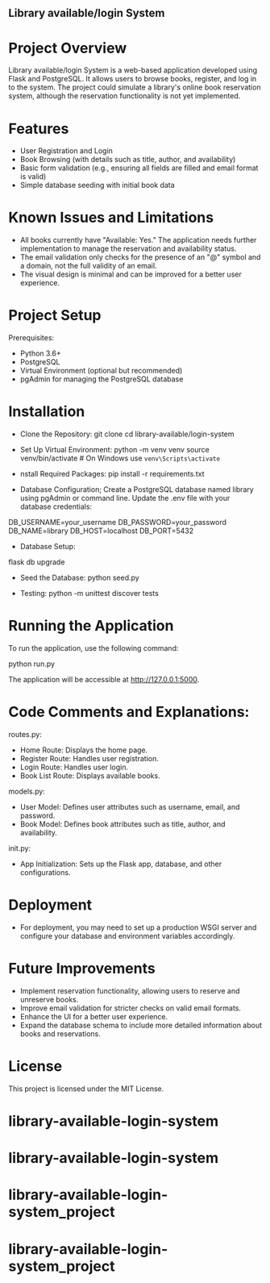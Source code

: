 ## Library available/login System

# Project Overview

Library available/login System is a web-based application developed using Flask and PostgreSQL. It allows users to browse books, register, and log in to the system. The project could simulate a library's online book reservation system, although the reservation functionality is not yet implemented.

# Features

- User Registration and Login
- Book Browsing (with details such as title, author, and availability)
- Basic form validation (e.g., ensuring all fields are filled and email format  is valid)
- Simple database seeding with initial book data

# Known Issues and Limitations

- All books currently have "Available: Yes." The application needs further implementation to manage the reservation and availability status.
- The email validation only checks for the presence of an "@" symbol and a domain, not the full validity of an email.
- The visual design is minimal and can be improved for a better user experience.

# Project Setup

Prerequisites:

- Python 3.6+
- PostgreSQL
- Virtual Environment (optional but recommended)
- pgAdmin for managing the PostgreSQL database

# Installation

- Clone the Repository:
git clone <repository-URL>
cd library-available/login-system

- Set Up Virtual Environment:
python -m venv venv
source venv/bin/activate  # On Windows use `venv\Scripts\activate`

- nstall Required Packages:
pip install -r requirements.txt

- Database Configuration;
Create a PostgreSQL database named library using pgAdmin or command line.
Update the .env file with your database credentials:

DB_USERNAME=your_username
DB_PASSWORD=your_password
DB_NAME=library
DB_HOST=localhost
DB_PORT=5432

- Database Setup:

flask db upgrade


- Seed the Database:
  python seed.py


- Testing:
  python -m unittest discover tests

# Running the Application
To run the application, use the following command:

python run.py


The application will be accessible at http://127.0.0.1:5000.


# Code Comments and Explanations:

routes.py:

- Home Route: Displays the home page.
- Register Route: Handles user registration.
- Login Route: Handles user login.
- Book List Route: Displays available books.


models.py:
- User Model: Defines user attributes such as username, email, and password.
- Book Model: Defines book attributes such as title, author, and availability.

init.py:
- App Initialization: Sets up the Flask app, database, and other configurations.


# Deployment

- For deployment, you may need to set up a production WSGI server and configure your database and environment variables accordingly.


# Future Improvements
- Implement reservation functionality, allowing users to reserve and unreserve books.
- Improve email validation for stricter checks on valid email formats.
- Enhance the UI for a better user experience.
- Expand the database schema to include more detailed information about books and reservations.


# License

This project is licensed under the MIT License.












# library-available-login-system
# library-available-login-system
# library-available-login-system_project
# library-available-login-system_project
